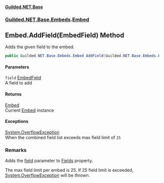 
#### [Guilded.NET.Base](Guilded_NET_Base 'Guilded_NET_Base')
### [Guilded.NET.Base.Embeds](Guilded_NET_Base#Guilded_NET_Base_Embeds 'Guilded.NET.Base.Embeds').[Embed](Embed 'Guilded.NET.Base.Embeds.Embed')
## Embed.AddField(EmbedField) Method
Adds the given field to the embed.  
```csharp
public Guilded.NET.Base.Embeds.Embed AddField(Guilded.NET.Base.Embeds.EmbedField field);
```

#### Parameters
<a name='Guilded_NET_Base_Embeds_Embed_AddField(Guilded_NET_Base_Embeds_EmbedField)_field'></a>
`field` [EmbedField](EmbedField 'Guilded.NET.Base.Embeds.EmbedField')  
A field to add
  

#### Returns
[Embed](Embed 'Guilded.NET.Base.Embeds.Embed')  
Current [Embed](Embed 'Guilded.NET.Base.Embeds.Embed') instance

#### Exceptions
[System.OverflowException](https://docs.microsoft.com/en-us/dotnet/api/System.OverflowException 'System.OverflowException')  
When the combined field list exceeds max field limit of `25`
### Remarks
Adds the [field](Embed_AddField(EmbedField)#Guilded_NET_Base_Embeds_Embed_AddField(Guilded_NET_Base_Embeds_EmbedField)_field 'Guilded.NET.Base.Embeds.Embed.AddField(Guilded.NET.Base.Embeds.EmbedField).field') parameter to [Fields](Embed_Fields 'Guilded.NET.Base.Embeds.Embed.Fields') property.



The max field limit per embed is 25. If 25 field limit is exceeded, [System.OverflowException](https://docs.microsoft.com/en-us/dotnet/api/System.OverflowException 'System.OverflowException') will be thrown.
